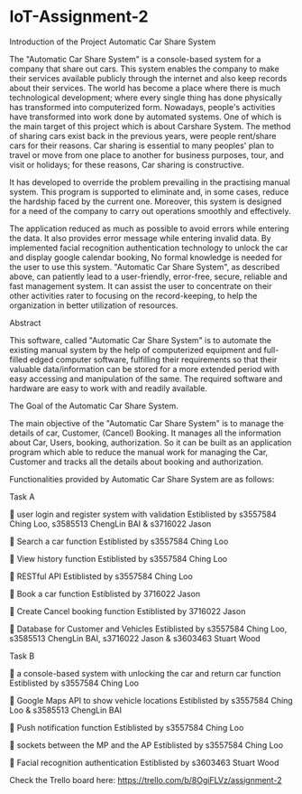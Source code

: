 # IoT-Assignment-2


Introduction of the Project Automatic Car Share System

The "Automatic Car Share System" is a console-based system for a company that share out cars. This system enables the company to make their services available publicly through the internet and also keep records about their services. The world has become a place where there is much technological development; where every single thing has done physically has transformed into computerized form. Nowadays, people's activities have transformed into work done by automated systems. One of which is the main target of this project which is about Carshare System. The method of sharing cars exist back in the previous years, were people rent/share cars for their reasons. Car sharing is essential to many peoples' plan to travel or move from one place to another for business purposes, tour, and visit or holidays; for these reasons, Car sharing is constructive.

It has developed to override the problem prevailing in the practising manual system. This program is supported to eliminate and, in some cases, reduce the hardship faced by the current one. Moreover, this system is designed for a need of the company to carry out operations smoothly and effectively.

The application reduced as much as possible to avoid errors while entering the data. It also provides error message while entering invalid data. By implemented facial recognition authentication technology to unlock the car and display google calendar booking, No formal knowledge is needed for the user to use this system. "Automatic Car Share System", as described above, can patiently lead to a user-friendly, error-free, secure, reliable and fast management system. It can assist the user to concentrate on their other activities rater to focusing on the record-keeping, to help the organization in better utilization of resources.


Abstract

This software, called "Automatic Car Share System" is to automate the existing manual system by the help of computerized equipment and full-filled edged computer software, fulfilling their requirements so that their valuable data/information can be stored for a more extended period with easy accessing and manipulation of the same. The required software and hardware are easy to work with and readily available.

The Goal of the Automatic Car Share System.

The main objective of the "Automatic Car Share System" is to manage the details of car, Customer, (Cancel) Booking. It manages all the information about Car, Users, booking, authorization. So it can be built as an application program which able to reduce the manual work for managing the Car, Customer and tracks all the details about booking and authorization.



Functionalities provided by Automatic Car Share System are as follows:

Task A

	user login and register system with validation
Estiblisted by s3557584 Ching Loo, s3585513 ChengLin BAI & s3716022 Jason

	Search a car function
Estiblisted by s3557584 Ching Loo

	View history function
Estiblisted by s3557584 Ching Loo

	RESTful API
Estiblisted by s3557584 Ching Loo

	Book a car function
Estiblisted by 3716022 Jason

	Create Cancel booking function
Estiblisted by 3716022 Jason

	Database for Customer and Vehicles
Estiblisted by s3557584 Ching Loo, s3585513 ChengLin BAI, s3716022 Jason & s3603463 Stuart Wood

Task B

	a console-based system with unlocking the car and return car function
Estiblisted by s3557584 Ching Loo

	Google Maps API to show vehicle locations
Estiblisted by s3557584 Ching Loo & s3585513 ChengLin BAI

	Push notification function
Estiblisted by s3557584 Ching Loo

	sockets between the MP and the AP
Estiblisted by s3557584 Ching Loo

	Facial recognition authentication
Estiblisted by s3603463 Stuart Wood


Check the Trello board here:
https://trello.com/b/8OgiFLVz/assignment-2
